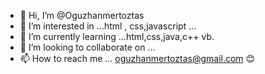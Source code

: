 - 👋 Hi, I’m @Oguzhanmertoztas
- 👀 I’m interested in ...html , css,javascript ...
- 🌱 I’m currently learning ...html,css,java,c++ vb.
- 💞️ I’m looking to collaborate on ...
- 📫 How to reach me ... oguzhanmertoztas@gmail.com 😊

<!---
Oguzhanmertoztas/Oguzhanmertoztas is a ✨ special ✨ repository because its `README.md` (this file) appears on your GitHub profile.
You can click the Preview link to take a look at your changes.
--->
